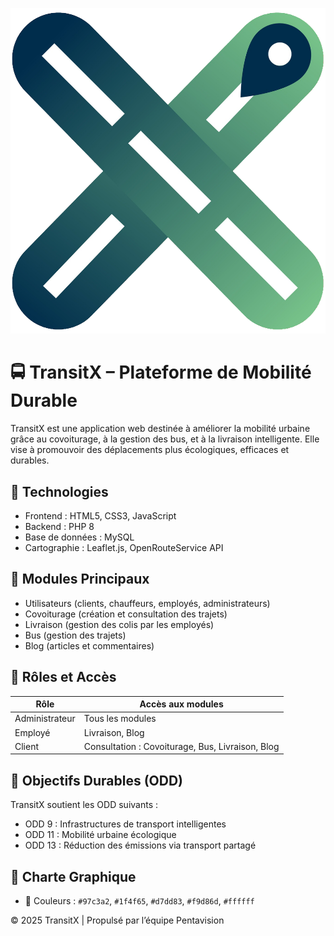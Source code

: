 ![TransitX Banner](./logo.png)
# 🚍 TransitX – Plateforme de Mobilité Durable

TransitX est une application web destinée à améliorer la mobilité urbaine grâce au covoiturage, à la gestion des bus, et à la livraison intelligente. Elle vise à promouvoir des déplacements plus écologiques, efficaces et durables.

## 🔧 Technologies

- Frontend : HTML5, CSS3, JavaScript
- Backend : PHP 8
- Base de données : MySQL
- Cartographie : Leaflet.js, OpenRouteService API

## 🧩 Modules Principaux

- Utilisateurs (clients, chauffeurs, employés, administrateurs)
- Covoiturage (création et consultation des trajets)
- Livraison (gestion des colis par les employés)
- Bus (gestion des trajets)
- Blog (articles et commentaires)

## 👥 Rôles et Accès

| Rôle         | Accès aux modules                                             |
|--------------|---------------------------------------------------------------|
| Administrateur | Tous les modules                                             |
| Employé       | Livraison, Blog                                              |
| Client        | Consultation : Covoiturage, Bus, Livraison, Blog             |

## 🎯 Objectifs Durables (ODD)

TransitX soutient les ODD suivants :

- ODD 9 : Infrastructures de transport intelligentes
- ODD 11 : Mobilité urbaine écologique
- ODD 13 : Réduction des émissions via transport partagé

## 🎨 Charte Graphique

- 🎨 Couleurs : `#97c3a2`, `#1f4f65`, `#d7dd83`, `#f9d86d`, `#ffffff`

© 2025 TransitX | Propulsé par l’équipe Pentavision
